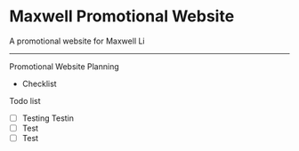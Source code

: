 # Maxwell Promotional Website
A promotional website for Maxwell Li

---
Promotional Website Planning
- Checklist

Todo list
- [ ] Testing Testin
- [ ] Test
- [ ] Test
